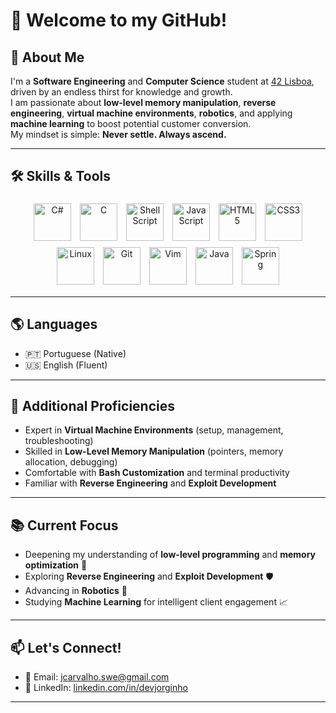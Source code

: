 # 👋 Welcome to my GitHub!

## 🚀 About Me
I'm a **Software Engineering** and **Computer Science** student at [42 Lisboa](https://www.42lisboa.com/), driven by an endless thirst for knowledge and growth.  
I am passionate about **low-level memory manipulation**, **reverse engineering**, **virtual machine environments**, **robotics**, and applying **machine learning** to boost potential customer conversion.  
My mindset is simple: **Never settle. Always ascend.**

---

## 🛠️ Skills & Tools

<div align="center">

<img src="https://cdn.jsdelivr.net/gh/devicons/devicon/icons/csharp/csharp-original.svg" alt="C#" width="60" height="60" style="margin: 5px"/>
<img src="https://cdn.jsdelivr.net/gh/devicons/devicon/icons/c/c-original.svg" alt="C" width="60" height="60" style="margin: 5px"/>
<img src="https://cdn.jsdelivr.net/gh/devicons/devicon/icons/bash/bash-original.svg" alt="Shell Script" width="60" height="60" style="margin: 5px"/>
<img src="https://cdn.jsdelivr.net/gh/devicons/devicon/icons/javascript/javascript-original.svg" alt="JavaScript" width="60" height="60" style="margin: 5px"/>
<img src="https://cdn.jsdelivr.net/gh/devicons/devicon/icons/html5/html5-original.svg" alt="HTML5" width="60" height="60" style="margin: 5px"/>
<img src="https://cdn.jsdelivr.net/gh/devicons/devicon/icons/css3/css3-original.svg" alt="CSS3" width="60" height="60" style="margin: 5px"/>
<img src="https://cdn.jsdelivr.net/gh/devicons/devicon/icons/linux/linux-original.svg" alt="Linux" width="60" height="60" style="margin: 5px"/>
<img src="https://cdn.jsdelivr.net/gh/devicons/devicon/icons/git/git-original.svg" alt="Git" width="60" height="60" style="margin: 5px"/>
<img src="https://cdn.jsdelivr.net/gh/devicons/devicon/icons/vim/vim-original.svg" alt="Vim" width="60" height="60" style="margin: 5px"/>
<img src="https://cdn.jsdelivr.net/gh/devicons/devicon/icons/java/java-original.svg" alt="Java" width="60" height="60" style="margin: 5px"/>
<img src="https://cdn.jsdelivr.net/gh/devicons/devicon/icons/spring/spring-original.svg" alt="Spring" width="60" height="60" style="margin: 5px"/>


</div>


---

## 🌎 Languages

- 🇵🇹 Portuguese (Native)
- 🇺🇸 English (Fluent)
---

## 🔧 Additional Proficiencies

- Expert in **Virtual Machine Environments** (setup, management, troubleshooting)
- Skilled in **Low-Level Memory Manipulation** (pointers, memory allocation, debugging)
- Comfortable with **Bash Customization** and terminal productivity
- Familiar with **Reverse Engineering** and **Exploit Development**

---
## 📚 Current Focus

- Deepening my understanding of **low-level programming** and **memory optimization** 🧠  
- Exploring **Reverse Engineering** and **Exploit Development** 🛡️  
- Advancing in **Robotics** 🤖  
- Studying **Machine Learning** for intelligent client engagement 📈   

---

## 📫 Let's Connect!

- 📧 Email: [jcarvalho.swe@gmail.com](mailto:jcarvalho.swe@gmail.com)  
- 💼 LinkedIn: [linkedin.com/in/devjorginho](https://www.linkedin.com/in/devjorginho/)

---
